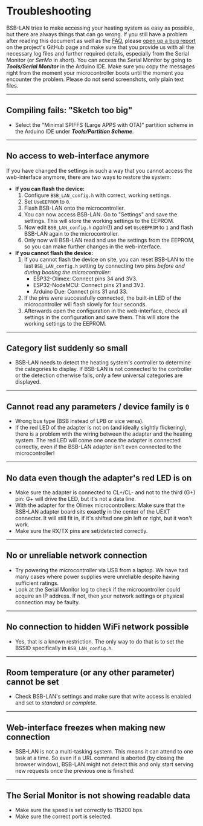 # Troubleshooting

BSB-LAN tries to make accessing your heating system as easy as possible, but there are always things that can go wrong. If you still have a problem after reading this document as well as the [FAQ](faq.md), please [open up a bug report](https://github.com/fredlcore/BSB-LAN/issues/new?assignees=&labels=&projects=&template=bug_report.md&title=%5BBUG%5D) on the project's GitHub page and make sure that you provide us with all the necessary log files and further required details, especially from the Serial Monitor (or *SerMo* in short). You can access the Serial Monitor by going to ***Tools/Serial Monitor*** in the Arduino IDE. Make sure you copy the messages right from the moment your microcontroller boots until the moment you encounter the problem. Please do not send screenshots, only plain text files.

---
## Compiling fails: "Sketch too big"
- Select the "Minimal SPIFFS (Large APPS with OTA)" partition scheme in the Arduino IDE under ***Tools/Partition Scheme***.

---
## No access to web-interface anymore
If you have changed the settings in such a way that you cannot access the web-interface anymore, there are two ways to restore the system:  

- **If you can flash the device:**
    1. Configure `BSB_LAN_config.h` with correct, working settings.
    1. Set `UseEEPROM` to `0`.
    1. Flash BSB-LAN onto the microcontroller.
    1. You can now access BSB-LAN. Go to "Settings" and save the settings. This will store the working settings to the EEPROM.
    1. Now edit `BSB_LAN_config.h` *again*(!) and set `UseEEPROM` to `1` and flash BSB-LAN again to the microcontroller. 
    1. Only now will BSB-LAN read and use the settings from the EEPROM, so you can make further changes in the web-interface.
- **If you cannot flash the device:**
    1. If you cannot flash the device on site, you can reset BSB-LAN to the last `BSB_LAN_config.h` setting by connecting two pins *before and during booting the microcontroller*:
        - ESP32-Olimex: Connect pins 34 and 3V3.
        - ESP32-NodeMCU: Connect pins 21 and 3V3.
        - Arduino Due: Connect pins 31 and 33.
    1. If the pins were successfully connected, the built-in LED of the microcontroller will flash slowly for four seconds.
    1. Afterwards open the configuration in the web-interface, check all settings in the configuration and save them. This will store the working settings to the EEPROM.

---
## Category list suddenly so small
- BSB-LAN needs to detect the heating system's controller to determine the categories to display. If BSB-LAN is not connected to the controller or the detection otherwise fails, only a few universal categories are displayed.

---
## Cannot read any parameters / device family is `0`
- Wrong bus type (BSB instead of LPB or vice versa).
- If the red LED of the adapter is not on (and ideally slightly flickering), there is a problem with the wiring between the adapter and the heating system. The red LED will come one once the adapter is connected correctly, even if the BSB-LAN adapter isn't even connected to the microcontroller!

---
## No data even though the adapter's red LED is on
- Make sure the adapter is connected to CL+/CL- and not to the third (G+) pin: G+ will drive the LED, but it's not a data line.
- With the adapter for the Olimex microcontrollers: Make sure that the BSB-LAN adapter board sits **exactly** in the center of the UEXT connector. It will still fit in, if it's shifted one pin left or right, but it won't work.
- Make sure the RX/TX pins are set/detected correctly.

---
## No or unreliable network connection
- Try powering the microcontroller via USB from a laptop. We have had many cases where power supplies were unreliable despite having sufficient ratings.
- Look at the Serial Monitor log to check if the microcontroller could acquire an IP address. If not, then your network settings or physical connection may be faulty.

---
## No connection to hidden WiFi network possible
- Yes, that is a known restriction. The only way to do that is to set the BSSID specifically in `BSB_LAN_config.h`.

---
## Room temperature (or any other parameter) cannot be set
- Check BSB-LAN's settings and make sure that write access is enabled and set to *standard* or *complete*.

---
## Web-interface freezes when making new connection
- BSB-LAN is not a multi-tasking system. This means it can attend to one task at a time. So even if a URL command is aborted (by closing the browser window), BSB-LAN might not detect this and only start serving new requests once the previous one is finished.

---
## The Serial Monitor is not showing readable data
- Make sure the speed is set correctly to 115200 bps.
- Make sure the correct port is selected.
